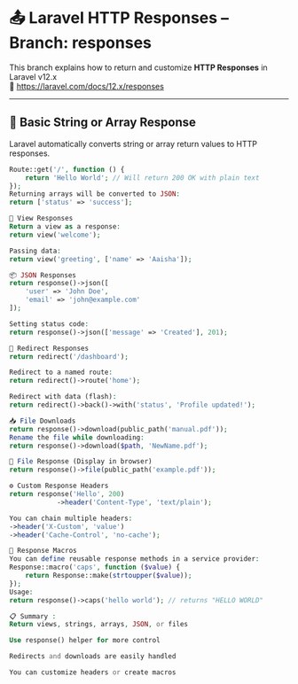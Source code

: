 # 📤 Laravel HTTP Responses – Branch: responses

This branch explains how to return and customize **HTTP Responses** in Laravel v12.x  
🔗 https://laravel.com/docs/12.x/responses

---

## 📌 Basic String or Array Response

Laravel automatically converts string or array return values to HTTP responses.

```php
Route::get('/', function () {
    return 'Hello World'; // Will return 200 OK with plain text
});
Returning arrays will be converted to JSON:
return ['status' => 'success'];

📄 View Responses
Return a view as a response:
return view('welcome');

Passing data:
return view('greeting', ['name' => 'Aaisha']);

📦 JSON Responses
return response()->json([
    'user' => 'John Doe',
    'email' => 'john@example.com'
]);

Setting status code:
return response()->json(['message' => 'Created'], 201);

🔁 Redirect Responses
return redirect('/dashboard');

Redirect to a named route:
return redirect()->route('home');

Redirect with data (flash):
return redirect()->back()->with('status', 'Profile updated!');

📥 File Downloads
return response()->download(public_path('manual.pdf'));
Rename the file while downloading:
return response()->download($path, 'NewName.pdf');

📎 File Response (Display in browser)
return response()->file(public_path('example.pdf'));

⚙️ Custom Response Headers
return response('Hello', 200)
            ->header('Content-Type', 'text/plain');

You can chain multiple headers:
->header('X-Custom', 'value')
->header('Cache-Control', 'no-cache');

🔧 Response Macros
You can define reusable response methods in a service provider:
Response::macro('caps', function ($value) {
    return Response::make(strtoupper($value));
});
Usage:
return response()->caps('hello world'); // returns "HELLO WORLD"

📋 Summary : 
Return views, strings, arrays, JSON, or files

Use response() helper for more control

Redirects and downloads are easily handled

You can customize headers or create macros







